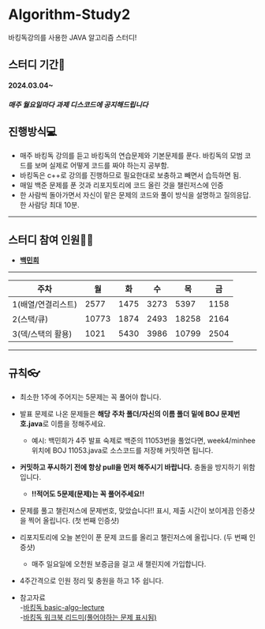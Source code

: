 # Algorithm-Study2
바킹독강의를 사용한 JAVA 알고리즘 스터디!

## 스터디 기간🚀
#### 2024.03.04~
##### 매주 월요일마다 과제 디스코드에 공지해드립니다

## 진행방식💻
	
  - 매주 바킹독 강의를 듣고 바킹독의 연습문제와 기본문제를 푼다. 바킹독의 모범 코드를 보며 실제로 어떻게 코드를 짜야 하는지 공부함.
  - 바킹독은 c++로 강의를 진행하므로 필요한대로 보충하고 빼면서 습득하면 됨. 
  - 매일 백준 문제를 푼 것과 리포지토리에 코드 올린 것을 챌린저스에 인증
  - 한 사람씩 돌아가면서 자신이 맡은 문제의 코드와 풀이 방식을 설명하고 질의응답. 한 사람당 최대 10분. 

---
## 스터디 참여 인원👩‍💻
- [**백민희**](https://github.com/minheebaek)

  
---
| 주차 | 월 | 화 | 수 | 목 | 금 |
| --- | --- | --- | --- | --- | --- |
| 1(배열/연결리스트) | 2577 | 1475 | 3273 | 5397 | 1158 |
| 2(스택/큐) | 10773 | 1874 | 2493 | 18258 | 2164 |
| 3(덱/스택의 활용) | 1021 | 5430 | 3986 | 10799 | 2504 |

---
## 규칙👓
- 최소한 1주에 주어지는 5문제는 꼭 풀어야 합니다.
- 발표 문제로 나온 문제들은 **해당 주차 폴더/자신의 이름 폴더 밑에 BOJ 문제번호.java**로 이름을 정해주세요.
	- 예시: 백민희가 4주 발표 숙제로 백준의 11053번을 풀었다면, week4/minhee 위치에 BOJ 11053.java로 소스코드를 저장해 커밋하면 됩니다. 	
	
- **커밋하고 푸시하기 전에 항상 pull을 먼저 해주시기 바랍니다.** 충돌을 방지하기 위함입니다. 
  	
  - **!!적어도 5문제(문제)는 꼭 풀어주세요!!**
	
- 문제를 풀고 챌린저스에 문제번호, 맞았습니다!! 표시, 제출 시간이 보이게끔 인증샷을 찍어 올립니다. (첫 번째 인증샷)
- 리포지토리에 오늘 본인이 푼 문제 코드를 올리고 챌린저스에 올립니다. (두 번째 인증샷)
	- 매주 일요일에 오천원 보증금을 걸고 새 챌린지에 가입합니다. 
  
- 4주간격으로 인원 정리 및 충원을 하고 1주 쉽니다.
  

- 참고자료<br>
  -[바킹독 basic-algo-lecture](https://github.com/encrypted-def/basic-algo-lecture)<br>
-[바킹독 워크북 리드미(풀어야하는 문제 표시됨)](https://github.com/encrypted-def/basic-algo-lecture/blob/master/workbook.md) <br>
